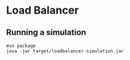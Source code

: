# Load Balancer

## Running a simulation
```
mvn package
java -jar target/loadbalancer-simulation.jar 
```

